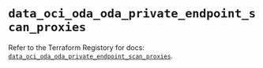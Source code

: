 # `data_oci_oda_oda_private_endpoint_scan_proxies`

Refer to the Terraform Registory for docs: [`data_oci_oda_oda_private_endpoint_scan_proxies`](https://registry.terraform.io/providers/oracle/oci/6.18.0/docs/data-sources/oda_oda_private_endpoint_scan_proxies).

